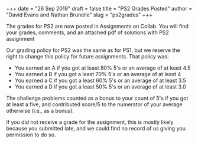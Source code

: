 +++
date = "26 Sep 2019"
draft = false
title = "PS2 Grades Posted"
author = "David Evans and Nathan Brunelle"
slug = "ps2grades"
+++

The grades for PS2 are now posted in Assignments on Collab. You will find your grades, comments, and an attached pdf of solutions with PS2 assignment

Our grading policy for PS2 was the same as for PS1, but we reserve the right to change this policy for future assignments. That policy was:

 - You earned an A if you got at least 80% 5's or an average of at least 4.5
 - You earned a B if you got a least 70% 5's or an average of at least 4
 - You earned a C if you got a least 60% 5's or an average of at least 3.5
 - You earned a D if you got a least 50% 5's or an average of at least 3.0
 
 The challenge problems counted as a bonus to your count of 5's if you got at least a five, and contributed score/5 to the numerator of your average otherwise (i.e., as a bonus).
 
 If you did not receive a grade for the assignment, this is mostly likely because you submitted late, and we could find no record of us giving you permission to do so.
